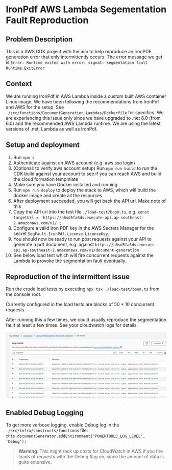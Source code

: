 # IronPdf AWS Lambda Segementation Fault Reproduction

## Problem Description
This is a AWS CDK project with the aim to help reproduce an IronPDF generation error that only intermittently occurs.
The error message we get is `Error: Runtime exited with error: signal: segmentation fault Runtime.ExitError`

## Context

We are running IronPdf in AWS Lambda inside a custom built AWS container Linux image. We have been following the recommendations from IronPdf and AWS for the setup.
See `./src/functions/DocumentGeneration.Lambdas/Dockerfile` for specifics.
We are experiencing this issue only since we have upgraded to .net 8.0 (from 6.0) and the recommended AWS Lambda runtime.
We are using the latest versions of .net, Lambda as well as IronPdf.

## Setup and deployment

1. Run `npm i`
1. Authenticate against an AWS account (e.g. aws sso login)
1. (Optional: to verify aws account setup) Run `npm run build` to run the CDK build against your account to see if you can reach AWS and build the cloud formation tempmlate
1. Make sure you have Docker installed and running
1. Run `npm run deploy` to deploy the stack to AWS, which will build the docker image and create all the resources
1. After deployment succeeded, you will get back the API url. Make note of this
1. Copy the API url into the test file `./load-test/boom.ts`, e.g. `const targetUrl = 'https://a6sd5fa6ds.execute-api.ap-southeast-2.amazonaws.com/v1/';`
1. Configure a valid Iron PDF key in the AWS Secrets Manager for the secret `SegFault.IronPdf.License.LicenseKey`.
1. You should now be ready to run post requests against your API to generate a pdf document, e.g. against `https://a6sd5fa6ds.execute-api.ap-southeast-2.amazonaws.com/v1/document-generation`
1. See below load test which will fire concurrent requests against the Lambda to provoke the segmentation fault eventually.

## Reproduction of the intermittent issue

Run the crude load tests by executing `npx tsx ./load-test/boom.ts` from the console root.

Currently configured in the load tests are blocks of 50 * 10 concurrent requests.

After running this a few times, we could usually reproduce the segmentation fault at least a few times. See your cloudwatch logs for details.

![segmentation fault](image-1.png)

## Enabled Debug Logging

To get more verbose logging, enable Debug log in the `./src/infra/constructs/functions` file:
`this.documentGenerator.addEnvironment('POWERTOOLS_LOG_LEVEL', 'Debug');`
> **Warning**: This might rack up costs for CloudWatch in AWS if you fire loads of requests with the Debug flag on, since the amount of data is quite extensive.
